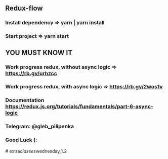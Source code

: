 ## Redux-flow

### Install dependency => yarn | yarn install
### Start project => yarn start

## YOU MUST KNOW IT
### Work progress redux, without async logic => https://rb.gy/urhzcc
### Work progress redux, with async logic => https://rb.gy/2wos1v
### Documentation https://redux.js.org/tutorials/fundamentals/part-6-async-logic

### Telegram: @gleb_pilipenka
### Good Luck (:
#   e x t r a _ c l a s s e s _ w e d n e s d a y _ 1 . 2  
 
